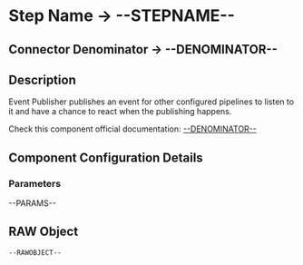 # Step Name -> --STEPNAME--
## Connector Denominator -> --DENOMINATOR--

## Description

Event Publisher publishes an event for other configured pipelines to listen to it and have a chance to react when the publishing happens.

Check this component official documentation: [--DENOMINATOR--](https://docs.digibee.com/documentation/components/queues-and-messaging/event-publisher "Digibee --DENOMINATOR-- documentation")

## Component Configuration Details
### Parameters

--PARAMS--

## RAW Object

```
--RAWOBJECT--
```